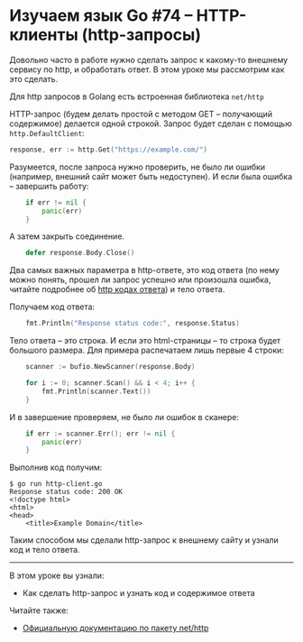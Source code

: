 
# Изучаем язык Go #74 – HTTP-клиенты (http-запросы)

Довольно часто в работе нужно сделать запрос к какому-то внешнему сервису по http, и обработать ответ. В этом уроке мы
рассмотрим как это сделать.

Для http запросов в Golang есть встроенная библиотека `net/http`

HTTP-запрос (будем делать простой с методом GET – получающий содержимое) делается одной строкой. Запрос будет сделан с 
помощью `http.DefaultClient`:

```go
response, err := http.Get("https://example.com/")
```

Разумеется, после запроса нужно проверить, не было ли ошибки (например, внешний сайт может быть недоступен). И если
была ошибка – завершить работу:

```go
    if err != nil {
        panic(err)
    }
```

А затем закрыть соединение.

```go
    defer response.Body.Close()
```

Два самых важных параметра в http-ответе, это код ответа (по нему можно понять, прошел ли запрос успешно или произошла
ошибка, читайте подробнее об [http кодах ответа](https://ru.wikipedia.org/wiki/%D0%A1%D0%BF%D0%B8%D1%81%D0%BE%D0%BA_%D0%BA%D0%BE%D0%B4%D0%BE%D0%B2_%D1%81%D0%BE%D1%81%D1%82%D0%BE%D1%8F%D0%BD%D0%B8%D1%8F_HTTP))
и тело ответа.

Получаем код ответа:

```go
    fmt.Println("Response status code:", response.Status)
```

Тело ответа – это строка. И если это html-страницы – то строка будет большого размера. Для примера распечатаем лишь 
первые 4 строки:

```go
    scanner := bufio.NewScanner(response.Body)

    for i := 0; scanner.Scan() && i < 4; i++ {
        fmt.Println(scanner.Text())
    }
```

И в завершение проверяем, не было ли ошибок в сканере:

```go
    if err := scanner.Err(); err != nil {
        panic(err)
    }
```

Выполнив код получим:

```
$ go run http-client.go 
Response status code: 200 OK
<!doctype html>
<html>
<head>
    <title>Example Domain</title>
```

Таким способом мы сделали http-запрос к внешнему сайту и узнали код и тело ответа.
____

В этом уроке вы узнали:

- Как сделать http-запрос и узнать код и содержимое ответа

Читайте также:

- [Официальную документацию по пакету net/http](https://pkg.go.dev/net/http)
